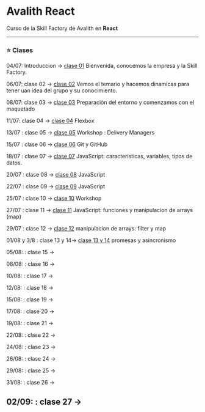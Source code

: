 # Avalith React

Curso de la Skill Factory de Avalith en **React**

---

### :star: Clases

04/07: Introduccion -> [clase 01](https://github.com/eugenia1984/Avalith-React/tree/main/clase01) Bienvenida, conocemos la empresa y la Skill Factory.

06/07: clase 02 -> [clase 02](https://github.com/eugenia1984/Avalith-React/tree/main/clase02) Vemos el temario y hacemos dinamicas para tener uan idea del grupo y su conocimiento.

08/07: clase 03 -> [clase 03](https://github.com/eugenia1984/Avalith-React/tree/main/clase03) Preparación del entorno y comenzamos con el maquetado

11/07: clase 04 -> [clase 04](https://github.com/eugenia1984/Avalith-React/tree/main/clase04) Flexbox

13/07 : clase 05 -> [clase 05](https://github.com/eugenia1984/Avalith-React/tree/main/clase05) Workshop : Delivery Managers

15/07 : clase 06 -> [clase 06](https://github.com/eugenia1984/Avalith-React/tree/main/clase06) Git y GitHub

18/07 : clase 07 -> [clase 07](https://github.com/eugenia1984/Avalith-React/tree/main/clase07) JavaScript: caracteristicas, variables, tipos de datos.

20/07 : clase 08 -> [clase 08](https://github.com/eugenia1984/Avalith-React/tree/main/clase08) JavaScript

22/07 : clase 09 -> [clase 09](https://github.com/eugenia1984/Avalith-React/tree/main/clase09) JavaScript

25/07 : clase 10 ->  [clase 10](https://github.com/eugenia1984/Avalith-React/tree/main/clase10) Workshop

27/07 : clase 11 -> [clase 11](https://github.com/eugenia1984/Avalith-React/tree/main/clase11) JavaScript: funciones y manipulacion de arrays  (map)

29/07 : clase 12 -> [clase 12](https://github.com/eugenia1984/Avalith-React/tree/main/clase12) manipulacion de arrays: filter y map

01/08 y 3/8 : clase 13 y 14->  [clase 13 y 14](https://github.com/eugenia1984/Avalith-React/tree/main/clase13) promesas y asincronismo

05/08: : clase 15 ->

08/08: : clase 16 ->

10/08: : clase 17 ->

12/08: : clase 18 ->

15/08: : clase 19 ->

17/08: : clase 20 ->

19/08: : clase 21 ->

22/08: : clase 22 ->

24/08: : clase 23 ->

26/08: : clase 24 ->

29/08: : clase 25 ->

31/08: : clase 26 ->

02/09: : clase 27 ->
---
